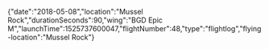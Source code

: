 {"date":"2018-05-08","location":"Mussel Rock","durationSeconds":90,"wing":"BGD Epic M","launchTime":1525737600047,"flightNumber":48,"type":"flightlog","flying-location":"Mussel Rock"}
